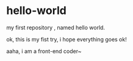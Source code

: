 hello-world
===========

my first repository , named hello world.

ok, this is my fist try, i hope everything goes ok!

aaha, i am a front-end coder~
